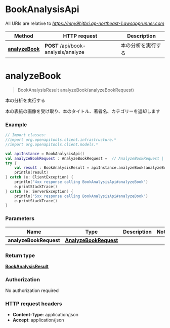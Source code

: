 # BookAnalysisApi

All URIs are relative to *https://mny9hjtbri.ap-northeast-1.awsapprunner.com*

| Method | HTTP request | Description |
| ------------- | ------------- | ------------- |
| [**analyzeBook**](BookAnalysisApi.md#analyzeBook) | **POST** /api/book-analysis/analyze | 本の分析を実行する |


<a id="analyzeBook"></a>
# **analyzeBook**
> BookAnalysisResult analyzeBook(analyzeBookRequest)

本の分析を実行する

本の表紙の画像を受け取り、本のタイトル、著者名、カテゴリーを返却します

### Example
```kotlin
// Import classes:
//import org.openapitools.client.infrastructure.*
//import org.openapitools.client.models.*

val apiInstance = BookAnalysisApi()
val analyzeBookRequest : AnalyzeBookRequest =  // AnalyzeBookRequest | 
try {
    val result : BookAnalysisResult = apiInstance.analyzeBook(analyzeBookRequest)
    println(result)
} catch (e: ClientException) {
    println("4xx response calling BookAnalysisApi#analyzeBook")
    e.printStackTrace()
} catch (e: ServerException) {
    println("5xx response calling BookAnalysisApi#analyzeBook")
    e.printStackTrace()
}
```

### Parameters
| Name | Type | Description  | Notes |
| ------------- | ------------- | ------------- | ------------- |
| **analyzeBookRequest** | [**AnalyzeBookRequest**](AnalyzeBookRequest.md)|  | |

### Return type

[**BookAnalysisResult**](BookAnalysisResult.md)

### Authorization

No authorization required

### HTTP request headers

 - **Content-Type**: application/json
 - **Accept**: application/json

